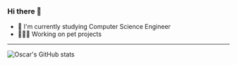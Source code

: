 ### Hi there 👋

- 📖  I'm currently studying Computer Science Engineer
- 👨🏽‍💻  Working on pet projects

---

![Oscar's GitHub stats](https://github-readme-stats.vercel.app/api?username=omorest)
